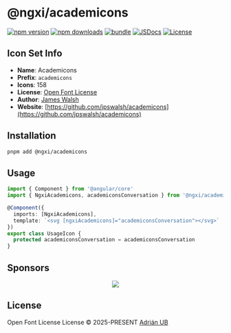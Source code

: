 # @ngxi/academicons

[![npm version][npm-version-src]][npm-version-href]
[![npm downloads][npm-downloads-src]][npm-downloads-href]
[![bundle][bundle-src]][bundle-href]
[![JSDocs][jsdocs-src]][jsdocs-href]
[![License][license-src]][license-href]

## Icon Set Info

- **Name**: Academicons
- **Prefix**: `academicons`
- **Icons**: 158
- **License**: [Open Font License](https://scripts.sil.org/cms/scripts/page.php?site_id=nrsi&amp;id=OFL)
- **Author**: [James Walsh](https://github.com/jpswalsh/academicons)
- **Website**: [https://github.com/jpswalsh/academicons](https://github.com/jpswalsh/academicons)

## Installation

```sh
pnpm add @ngxi/academicons
```

## Usage

```ts
import { Component } from '@angular/core'
import { NgxiAcademicons, academiconsConversation } from '@ngxi/academicons'

@Component({
  imports: [NgxiAcademicons],
  template: `<svg [ngxiAcademicons]="academiconsConversation"></svg>`
})
export class UsageIcon {
  protected academiconsConversation = academiconsConversation
}
```

## Sponsors

<p align="center">
  <a href="https://cdn.jsdelivr.net/gh/adrian-ub/static/sponsors.svg">
    <img src='https://cdn.jsdelivr.net/gh/adrian-ub/static/sponsors.svg'/>
  </a>
</p>

## License

Open Font License License © 2025-PRESENT [Adrián UB](https://github.com/adrian-ub)

<!-- Badges -->

[npm-version-src]: https://img.shields.io/npm/v/@ngxi/academicons?style=flat&colorA=080f12&colorB=1fa669
[npm-version-href]: https://npmjs.com/package/@ngxi/academicons
[npm-downloads-src]: https://img.shields.io/npm/dm/@ngxi/academicons?style=flat&colorA=080f12&colorB=1fa669
[npm-downloads-href]: https://npmjs.com/package/@ngxi/academicons
[bundle-src]: https://img.shields.io/bundlephobia/minzip/@ngxi/academicons?style=flat&colorA=080f12&colorB=1fa669&label=minzip
[bundle-href]: https://bundlephobia.com/result?p=@ngxi/academicons
[license-src]: https://img.shields.io/npm/l/@ngxi/academicons?style=flat&colorA=080f12&colorB=1fa669
[license-href]: https://github.com/adrian-ub/ngxi/blob/main/LICENSE
[jsdocs-src]: https://img.shields.io/badge/jsdocs-reference-080f12?style=flat&colorA=080f12&colorB=1fa669
[jsdocs-href]: https://www.jsdocs.io/package/@ngxi/academicons
